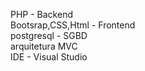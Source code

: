 PHP - Backend <br>
Bootsrap,CSS,Html - Frontend <br>
postgresql - SGBD <br>
arquitetura MVC <br>
IDE - Visual Studio <br>

